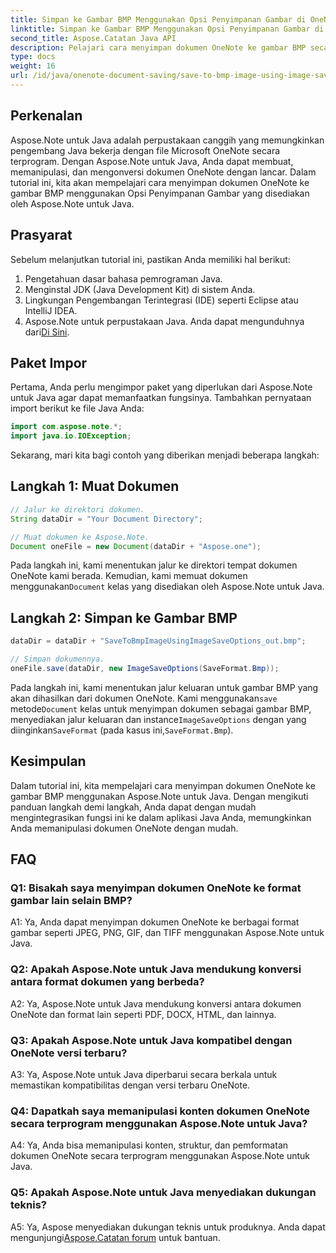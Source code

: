 ```yaml
---
title: Simpan ke Gambar BMP Menggunakan Opsi Penyimpanan Gambar di OneNote
linktitle: Simpan ke Gambar BMP Menggunakan Opsi Penyimpanan Gambar di OneNote
second_title: Aspose.Catatan Java API
description: Pelajari cara menyimpan dokumen OneNote ke gambar BMP secara terprogram menggunakan Aspose.Note untuk Java. Panduan langkah demi langkah dengan contoh kode.
type: docs
weight: 16
url: /id/java/onenote-document-saving/save-to-bmp-image-using-image-save-options/
---
```

## Perkenalan

Aspose.Note untuk Java adalah perpustakaan canggih yang memungkinkan pengembang Java bekerja dengan file Microsoft OneNote secara terprogram. Dengan Aspose.Note untuk Java, Anda dapat membuat, memanipulasi, dan mengonversi dokumen OneNote dengan lancar. Dalam tutorial ini, kita akan mempelajari cara menyimpan dokumen OneNote ke gambar BMP menggunakan Opsi Penyimpanan Gambar yang disediakan oleh Aspose.Note untuk Java.

## Prasyarat

Sebelum melanjutkan tutorial ini, pastikan Anda memiliki hal berikut:

1. Pengetahuan dasar bahasa pemrograman Java.
2. Menginstal JDK (Java Development Kit) di sistem Anda.
3. Lingkungan Pengembangan Terintegrasi (IDE) seperti Eclipse atau IntelliJ IDEA.
4.  Aspose.Note untuk perpustakaan Java. Anda dapat mengunduhnya dari[Di Sini](https://releases.aspose.com/note/java/).

## Paket Impor

Pertama, Anda perlu mengimpor paket yang diperlukan dari Aspose.Note untuk Java agar dapat memanfaatkan fungsinya. Tambahkan pernyataan import berikut ke file Java Anda:

```java
import com.aspose.note.*;
import java.io.IOException;
```

Sekarang, mari kita bagi contoh yang diberikan menjadi beberapa langkah:

## Langkah 1: Muat Dokumen

```java
// Jalur ke direktori dokumen.
String dataDir = "Your Document Directory";

// Muat dokumen ke Aspose.Note.
Document oneFile = new Document(dataDir + "Aspose.one");
```

Pada langkah ini, kami menentukan jalur ke direktori tempat dokumen OneNote kami berada. Kemudian, kami memuat dokumen menggunakan`Document` kelas yang disediakan oleh Aspose.Note untuk Java.

## Langkah 2: Simpan ke Gambar BMP

```java
dataDir = dataDir + "SaveToBmpImageUsingImageSaveOptions_out.bmp";

// Simpan dokumennya.
oneFile.save(dataDir, new ImageSaveOptions(SaveFormat.Bmp));
```

 Pada langkah ini, kami menentukan jalur keluaran untuk gambar BMP yang akan dihasilkan dari dokumen OneNote. Kami menggunakan`save` metode`Document` kelas untuk menyimpan dokumen sebagai gambar BMP, menyediakan jalur keluaran dan instance`ImageSaveOptions` dengan yang diinginkan`SaveFormat` (pada kasus ini,`SaveFormat.Bmp`).

## Kesimpulan

Dalam tutorial ini, kita mempelajari cara menyimpan dokumen OneNote ke gambar BMP menggunakan Aspose.Note untuk Java. Dengan mengikuti panduan langkah demi langkah, Anda dapat dengan mudah mengintegrasikan fungsi ini ke dalam aplikasi Java Anda, memungkinkan Anda memanipulasi dokumen OneNote dengan mudah.

## FAQ

### Q1: Bisakah saya menyimpan dokumen OneNote ke format gambar lain selain BMP?

A1: Ya, Anda dapat menyimpan dokumen OneNote ke berbagai format gambar seperti JPEG, PNG, GIF, dan TIFF menggunakan Aspose.Note untuk Java.

### Q2: Apakah Aspose.Note untuk Java mendukung konversi antara format dokumen yang berbeda?

A2: Ya, Aspose.Note untuk Java mendukung konversi antara dokumen OneNote dan format lain seperti PDF, DOCX, HTML, dan lainnya.

### Q3: Apakah Aspose.Note untuk Java kompatibel dengan OneNote versi terbaru?

A3: Ya, Aspose.Note untuk Java diperbarui secara berkala untuk memastikan kompatibilitas dengan versi terbaru OneNote.

### Q4: Dapatkah saya memanipulasi konten dokumen OneNote secara terprogram menggunakan Aspose.Note untuk Java?

A4: Ya, Anda bisa memanipulasi konten, struktur, dan pemformatan dokumen OneNote secara terprogram menggunakan Aspose.Note untuk Java.

### Q5: Apakah Aspose.Note untuk Java menyediakan dukungan teknis?

 A5: Ya, Aspose menyediakan dukungan teknis untuk produknya. Anda dapat mengunjungi[Aspose.Catatan forum](https://forum.aspose.com/c/note/28) untuk bantuan.